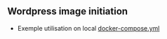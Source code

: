## Wordpress image initiation

- Exemple utilisation on local [docker-compose.yml](https://github.com/docker-wordpress/blob/master/docker-compose.yml)